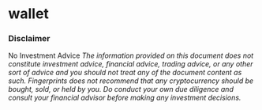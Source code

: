 # wallet

### Disclaimer
No Investment Advice
_The information provided on this document does not constitute investment advice, financial advice, trading advice, or any other sort of advice and you should not treat any of the document content as such. Fingerprints does not recommend that any cryptocurrency should be bought, sold, or held by you. Do conduct your own due diligence and consult your financial advisor before making any investment decisions._